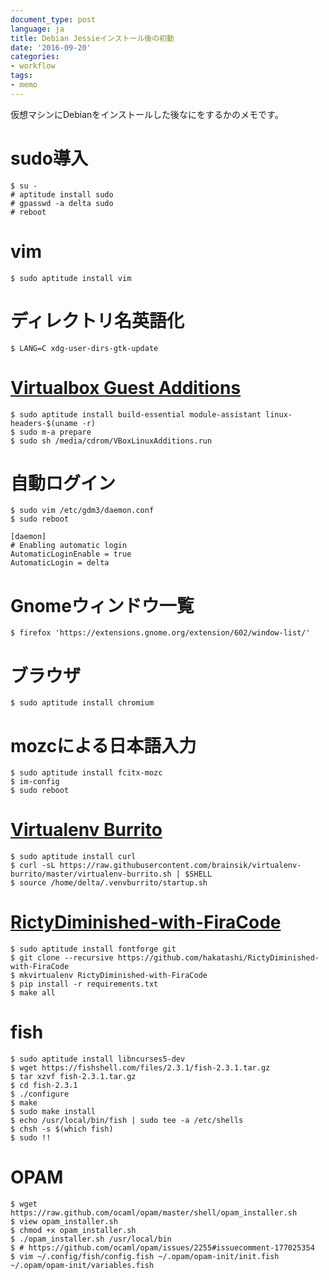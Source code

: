 ```yaml
---
document_type: post
language: ja
title: Debian Jessieインストール後の初動
date: '2016-09-20'
categories:
- workflow
tags:
- memo
---
```


仮想マシンにDebianをインストールした後なにをするかのメモです。

# sudo導入

```
$ su -
# aptitude install sudo
# gpasswd -a delta sudo
# reboot
```

# vim

```
$ sudo aptitude install vim
```

# ディレクトリ名英語化

```
$ LANG=C xdg-user-dirs-gtk-update
```

# [Virtualbox Guest Additions](https://virtualboxes.org/doc/installing-guest-additions-on-debian/)

```
$ sudo aptitude install build-essential module-assistant linux-headers-$(uname -r) 
$ sudo m-a prepare
$ sudo sh /media/cdrom/VBoxLinuxAdditions.run
```

# 自動ログイン

```
$ sudo vim /etc/gdm3/daemon.conf
$ sudo reboot
```

```
[daemon]
# Enabling automatic login
AutomaticLoginEnable = true
AutomaticLogin = delta
```

# Gnomeウィンドウ一覧

```
$ firefox 'https://extensions.gnome.org/extension/602/window-list/'
```

# ブラウザ

```
$ sudo aptitude install chromium
```

# mozcによる日本語入力

```
$ sudo aptitude install fcitx-mozc
$ im-config
$ sudo reboot
```

# [Virtualenv Burrito](https://github.com/brainsik/virtualenv-burrito)

```
$ sudo aptitude install curl
$ curl -sL https://raw.githubusercontent.com/brainsik/virtualenv-burrito/master/virtualenv-burrito.sh | $SHELL
$ source /home/delta/.venvburrito/startup.sh
```

# [RictyDiminished-with-FiraCode](http://slides.com/hakatashi/ricty-fira-code#/)

```
$ sudo aptitude install fontforge git
$ git clone --recursive https://github.com/hakatashi/RictyDiminished-with-FiraCode
$ mkvirtualenv RictyDiminished-with-FiraCode
$ pip install -r requirements.txt
$ make all
```

# fish

```
$ sudo aptitude install libncurses5-dev
$ wget https://fishshell.com/files/2.3.1/fish-2.3.1.tar.gz
$ tar xzvf fish-2.3.1.tar.gz
$ cd fish-2.3.1
$ ./configure
$ make
$ sudo make install
$ echo /usr/local/bin/fish | sudo tee -a /etc/shells
$ chsh -s $(which fish)
$ sudo !!
```

# OPAM

```
$ wget https://raw.github.com/ocaml/opam/master/shell/opam_installer.sh
$ view opam_installer.sh
$ chmod +x opam_installer.sh
$ ./opam_installer.sh /usr/local/bin
$ # https://github.com/ocaml/opam/issues/2255#issuecomment-177025354
$ vim ~/.config/fish/config.fish ~/.opam/opam-init/init.fish ~/.opam/opam-init/variables.fish
```

